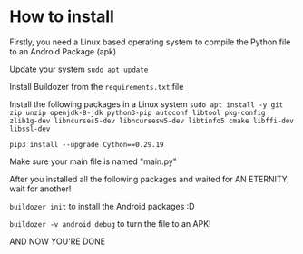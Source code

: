 # How to install
Firstly, you need a Linux based operating system to compile the Python file to an Android Package (apk)

  Update your system
`sudo apt update`

  Install Buildozer from the `requirements.txt` file

  Install the following packages in a Linux system
  `sudo apt install -y git zip unzip openjdk-8-jdk python3-pip autoconf libtool pkg-config zlib1g-dev libncurses5-dev libncursesw5-dev libtinfo5 cmake libffi-dev libssl-dev`

  `pip3 install --upgrade Cython==0.29.19` 

  Make sure your main file is named "main.py"

  After you installed all the following packages and waited for AN ETERNITY, wait for another!


  `buildozer init` to install the Android packages :D

  `buildozer -v android debug` to turn the file to an APK!

  AND NOW YOU'RE DONE